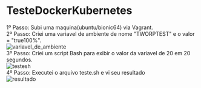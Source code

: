 # TesteDockerKubernetes
1º Passo: Subi uma maquina(ubuntu/bionic64) via Vagrant.<br />
2º Passo: Criei uma variavel de ambiente de nome "TWORPTEST" e o valor = "true100%".<br />
![variavel_de_ambiente](https://user-images.githubusercontent.com/49384470/166564259-3137fa6a-a336-4844-8bc4-3af20925fb53.png)<br />
3º Passo: Criei um script Bash para exibir o valor da variavel de 20 em 20 segundos.<br />
![testesh](https://user-images.githubusercontent.com/49384470/166564788-7db0e8df-df42-4628-916b-adfc31db8fb2.png)<br />
4º Passo: Executei o arquivo teste.sh e vi seu resultado<br />
![resultado](https://user-images.githubusercontent.com/49384470/166565062-26711b1c-f3a8-48b7-8856-2a616016b30a.png)


